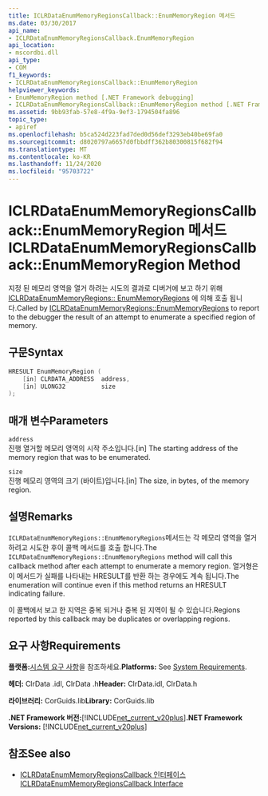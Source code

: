 ```yaml
---
title: ICLRDataEnumMemoryRegionsCallback::EnumMemoryRegion 메서드
ms.date: 03/30/2017
api_name:
- ICLRDataEnumMemoryRegionsCallback.EnumMemoryRegion
api_location:
- mscordbi.dll
api_type:
- COM
f1_keywords:
- ICLRDataEnumMemoryRegionsCallback::EnumMemoryRegion
helpviewer_keywords:
- EnumMemoryRegion method [.NET Framework debugging]
- ICLRDataEnumMemoryRegionsCallback::EnumMemoryRegion method [.NET Framework debugging]
ms.assetid: 9bb93fab-57e8-4f9a-9ef3-1794504fa896
topic_type:
- apiref
ms.openlocfilehash: b5ca524d223fad7ded0d56def3293eb40be69fa0
ms.sourcegitcommit: d8020797a6657d0fbbdff362b80300815f682f94
ms.translationtype: MT
ms.contentlocale: ko-KR
ms.lasthandoff: 11/24/2020
ms.locfileid: "95703722"
---
```

# <a name="iclrdataenummemoryregionscallbackenummemoryregion-method"></a><span data-ttu-id="90ea2-102">ICLRDataEnumMemoryRegionsCallback::EnumMemoryRegion 메서드</span><span class="sxs-lookup"><span data-stu-id="90ea2-102">ICLRDataEnumMemoryRegionsCallback::EnumMemoryRegion Method</span></span>

<span data-ttu-id="90ea2-103">지정 된 메모리 영역을 열거 하려는 시도의 결과로 디버거에 보고 하기 위해 [ICLRDataEnumMemoryRegions:: EnumMemoryRegions](iclrdataenummemoryregions-enummemoryregions-method.md) 에 의해 호출 됩니다.</span><span class="sxs-lookup"><span data-stu-id="90ea2-103">Called by [ICLRDataEnumMemoryRegions::EnumMemoryRegions](iclrdataenummemoryregions-enummemoryregions-method.md) to report to the debugger the result of an attempt to enumerate a specified region of memory.</span></span>  
  
## <a name="syntax"></a><span data-ttu-id="90ea2-104">구문</span><span class="sxs-lookup"><span data-stu-id="90ea2-104">Syntax</span></span>  
  
```cpp  
HRESULT EnumMemoryRegion (  
    [in] CLRDATA_ADDRESS  address,  
    [in] ULONG32          size  
);  
```  
  
## <a name="parameters"></a><span data-ttu-id="90ea2-105">매개 변수</span><span class="sxs-lookup"><span data-stu-id="90ea2-105">Parameters</span></span>  

 `address`  
 <span data-ttu-id="90ea2-106">진행 열거할 메모리 영역의 시작 주소입니다.</span><span class="sxs-lookup"><span data-stu-id="90ea2-106">[in] The starting address of the memory region that was to be enumerated.</span></span>  
  
 `size`  
 <span data-ttu-id="90ea2-107">진행 메모리 영역의 크기 (바이트)입니다.</span><span class="sxs-lookup"><span data-stu-id="90ea2-107">[in] The size, in bytes, of the memory region.</span></span>  
  
## <a name="remarks"></a><span data-ttu-id="90ea2-108">설명</span><span class="sxs-lookup"><span data-stu-id="90ea2-108">Remarks</span></span>  

 <span data-ttu-id="90ea2-109">`ICLRDataEnumMemoryRegions::EnumMemoryRegions`메서드는 각 메모리 영역을 열거 하려고 시도한 후이 콜백 메서드를 호출 합니다.</span><span class="sxs-lookup"><span data-stu-id="90ea2-109">The `ICLRDataEnumMemoryRegions::EnumMemoryRegions` method will call this callback method after each attempt to enumerate a memory region.</span></span> <span data-ttu-id="90ea2-110">열거형은이 메서드가 실패를 나타내는 HRESULT를 반환 하는 경우에도 계속 됩니다.</span><span class="sxs-lookup"><span data-stu-id="90ea2-110">The enumeration will continue even if this method returns an HRESULT indicating failure.</span></span>  
  
 <span data-ttu-id="90ea2-111">이 콜백에서 보고 한 지역은 중복 되거나 중복 된 지역이 될 수 있습니다.</span><span class="sxs-lookup"><span data-stu-id="90ea2-111">Regions reported by this callback may be duplicates or overlapping regions.</span></span>  
  
## <a name="requirements"></a><span data-ttu-id="90ea2-112">요구 사항</span><span class="sxs-lookup"><span data-stu-id="90ea2-112">Requirements</span></span>  

 <span data-ttu-id="90ea2-113">**플랫폼:**[시스템 요구 사항](../../get-started/system-requirements.md)을 참조하세요.</span><span class="sxs-lookup"><span data-stu-id="90ea2-113">**Platforms:** See [System Requirements](../../get-started/system-requirements.md).</span></span>  
  
 <span data-ttu-id="90ea2-114">**헤더:** ClrData .idl, ClrData .h</span><span class="sxs-lookup"><span data-stu-id="90ea2-114">**Header:** ClrData.idl, ClrData.h</span></span>  
  
 <span data-ttu-id="90ea2-115">**라이브러리:** CorGuids.lib</span><span class="sxs-lookup"><span data-stu-id="90ea2-115">**Library:** CorGuids.lib</span></span>  
  
 <span data-ttu-id="90ea2-116">**.NET Framework 버전:**[!INCLUDE[net_current_v20plus](../../../../includes/net-current-v20plus-md.md)]</span><span class="sxs-lookup"><span data-stu-id="90ea2-116">**.NET Framework Versions:** [!INCLUDE[net_current_v20plus](../../../../includes/net-current-v20plus-md.md)]</span></span>  
  
## <a name="see-also"></a><span data-ttu-id="90ea2-117">참조</span><span class="sxs-lookup"><span data-stu-id="90ea2-117">See also</span></span>

- [<span data-ttu-id="90ea2-118">ICLRDataEnumMemoryRegionsCallback 인터페이스</span><span class="sxs-lookup"><span data-stu-id="90ea2-118">ICLRDataEnumMemoryRegionsCallback Interface</span></span>](iclrdataenummemoryregionscallback-interface.md)
